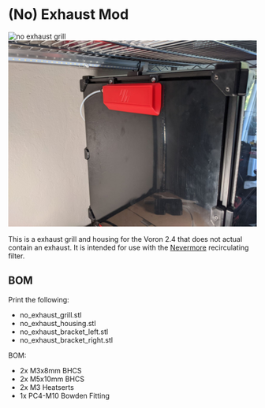 # (No) Exhaust Mod

![no exhaust grill](images/no_exhaust_grill.jpg)
![no exhaust housing](images/no_exhaust_housing.jpg)

This is a exhaust grill and housing for the Voron 2.4 that does not actual contain an exhaust. It is intended for use with the [Nevermore] recirculating filter.

## BOM

Print the following:
- no_exhaust_grill.stl
- no_exhaust_housing.stl
- no_exhaust_bracket_left.stl
- no_exhaust_bracket_right.stl

BOM:
- 2x M3x8mm BHCS
- 2x M5x10mm BHCS
- 2x M3 Heatserts
- 1x PC4-M10 Bowden Fitting


[Nevermore]: https://github.com/0ndsk4/VoronUsers/tree/0ndsk4/printer_mods/0ndsk4/Nevermore_Air_Filter/Nevermore_Micro
